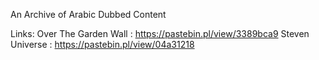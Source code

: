 An Archive of Arabic Dubbed Content

Links:
Over The Garden Wall : https://pastebin.pl/view/3389bca9
Steven Universe : https://pastebin.pl/view/04a31218
